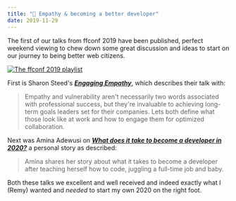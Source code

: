 ```yaml
---
title: "🍿 Empathy & becoming a better developer"
date: 2019-11-29
---
```


The first of our talks from ffconf 2019 have been published, perfect weekend viewing to chew down some great discussion and ideas to start on our journey to being better web citizens.

[![The ffconf 2019 playlist](/images/articles/2019-talks-1.jpg)](https://www.youtube.com/playlist?list=PLXmT1r4krsTrR6khetJSVQqulyFbxmZNG)

First is Sharon Steed's [***Engaging Empathy***](https://www.youtube.com/watch?v=MW7H0swnxyU&list=PLXmT1r4krsTrR6khetJSVQqulyFbxmZNG&index=2), which describes their talk with:

> Empathy and vulnerability aren't necessarily two words associated with professional success, but they're invaluable to achieving long-term goals leaders set for their companies. Lets both define what those look like at work and how to engage them for optimized collaboration.

Next was Amina Adewusi on [***What does it take to become a developer in 2020?***](https://www.youtube.com/watch?v=FvgGcXuvLPs&list=PLXmT1r4krsTrR6khetJSVQqulyFbxmZNG&index=3) a personal story as described:

> Amina shares her story about what it takes to become a developer after teaching herself how to code, juggling a full-time job and baby.

Both these talks we excellent and well received and indeed exactly what I (Remy) wanted and _needed_ to start my own 2020 on the right foot.
